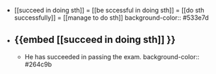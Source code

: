 - [[succeed in doing sth]] = [[be sccessful in doing sth]] = [[do sth successfully]] = [[manage to do sth]]
  background-color:: #533e7d
- {{embed [[succeed in doing sth]] }}
	-
	- He has succeeded in passing the exam.
	  background-color:: #264c9b